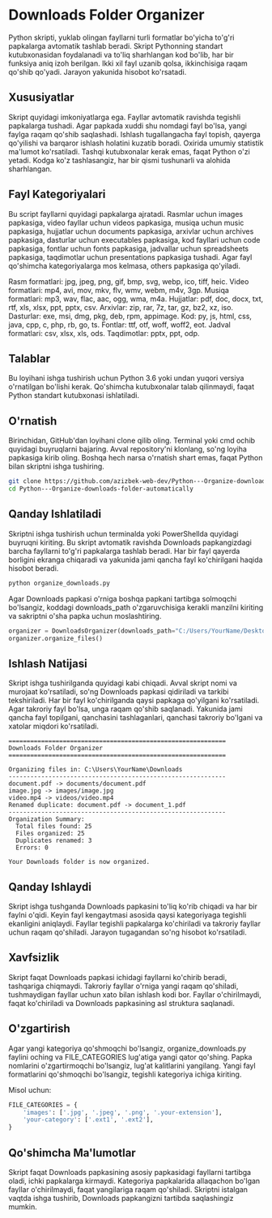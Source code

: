 # Downloads Folder Organizer

Python skripti, yuklab olingan fayllarni turli formatlar bo'yicha to'g'ri papkalarga avtomatik tashlab beradi. Skript Pythonning standart kutubxonasidan foydalanadi va to'liq sharhlangan kod bo'lib, har bir funksiya aniq izoh berilgan. Ikki xil fayl uzanib qolsa, ikkinchisiga raqam qo'shib qo'yadi. Jarayon yakunida hisobot ko'rsatadi.

## Xususiyatlar

Skript quyidagi imkoniyatlarga ega. Fayllar avtomatik ravishda tegishli papkalarga tushadi. Agar papkada xuddi shu nomdagi fayl bo'lsa, yangi faylga raqam qo'shib saqlashadi. Ishlash tugallangacha fayl topish, qayerga qo'yilishi va barqaror ishlash holatini kuzatib boradi. Oxirida umumiy statistik ma'lumot ko'rsatiladi. Tashqi kutubxonalar kerak emas, faqat Python o'zi yetadi. Kodga ko'z tashlasangiz, har bir qismi tushunarli va alohida sharhlangan.

## Fayl Kategoriyalari

Bu script fayllarni quyidagi papkalarga ajratadi. Rasmlar uchun images papkasiga, video fayllar uchun videos papkasiga, musiqa uchun music papkasiga, hujjatlar uchun documents papkasiga, arxivlar uchun archives papkasiga, dasturlar uchun executables papkasiga, kod fayllari uchun code papkasiga, fontlar uchun fonts papkasiga, jadvallar uchun spreadsheets papkasiga, taqdimotlar uchun presentations papkasiga tushadi. Agar fayl qo'shimcha kategoriyalarga mos kelmasa, others papkasiga qo'yiladi.

Rasm formatlari: jpg, jpeg, png, gif, bmp, svg, webp, ico, tiff, heic. Video formatlari: mp4, avi, mov, mkv, flv, wmv, webm, m4v, 3gp. Musiqa formatlari: mp3, wav, flac, aac, ogg, wma, m4a. Hujjatlar: pdf, doc, docx, txt, rtf, xls, xlsx, ppt, pptx, csv. Arxivlar: zip, rar, 7z, tar, gz, bz2, xz, iso. Dasturlar: exe, msi, dmg, pkg, deb, rpm, appimage. Kod: py, js, html, css, java, cpp, c, php, rb, go, ts. Fontlar: ttf, otf, woff, woff2, eot. Jadval formatlari: csv, xlsx, xls, ods. Taqdimotlar: pptx, ppt, odp.

## Talablar

Bu loyihani ishga tushirish uchun Python 3.6 yoki undan yuqori versiya o'rnatilgan bo'lishi kerak. Qo'shimcha kutubxonalar talab qilinmaydi, faqat Python standart kutubxonasi ishlatiladi.

## O'rnatish

Birinchidan, GitHub'dan loyihani clone qilib oling. Terminal yoki cmd ochib quyidagi buyruqlarni bajaring. Avval repository'ni klonlang, so'ng loyiha papkasiga kirib oling. Boshqa hech narsa o'rnatish shart emas, faqat Python bilan skriptni ishga tushiring.

```bash
git clone https://github.com/azizbek-web-dev/Python---Organize-downloads-folder-automatically.git
cd Python---Organize-downloads-folder-automatically
```

## Qanday Ishlatiladi

Skriptni ishga tushirish uchun terminalda yoki PowerShellda quyidagi buyruqni kiriting. Bu skript avtomatik ravishda Downloads papkangizdagi barcha fayllarni to'g'ri papkalarga tashlab beradi. Har bir fayl qayerda borligini ekranga chiqaradi va yakunida jami qancha fayl ko'chirilgani haqida hisobot beradi.

```bash
python organize_downloads.py
```

Agar Downloads papkasi o'rniga boshqa papkani tartibga solmoqchi bo'lsangiz, koddagi downloads_path o'zgaruvchisiga kerakli manzilni kiriting va sakriptni o'sha papka uchun moslashtiring.

```python
organizer = DownloadsOrganizer(downloads_path="C:/Users/YourName/Desktop/MyFolder")
organizer.organize_files()
```

## Ishlash Natijasi

Skript ishga tushirilganda quyidagi kabi chiqadi. Avval skript nomi va murojaat ko'rsatiladi, so'ng Downloads papkasi qidiriladi va tarkibi tekshiriladi. Har bir fayl ko'chirilganda qaysi papkaga qo'yilgani ko'rsatiladi. Agar takroriy fayl bo'lsa, unga raqam qo'shib saqlanadi. Yakunida jami qancha fayl topilgani, qanchasini tashlaganlari, qanchasi takroriy bo'lgani va xatolar miqdori ko'rsatiladi.

```
============================================================
Downloads Folder Organizer
============================================================

Organizing files in: C:\Users\YourName\Downloads
------------------------------------------------------------
document.pdf -> documents/document.pdf
image.jpg -> images/image.jpg
video.mp4 -> videos/video.mp4
Renamed duplicate: document.pdf -> document_1.pdf
------------------------------------------------------------
Organization Summary:
  Total files found: 25
  Files organized: 25
  Duplicates renamed: 3
  Errors: 0

Your Downloads folder is now organized.
```

## Qanday Ishlaydi

Skript ishga tushganda Downloads papkasini to'liq ko'rib chiqadi va har bir faylni o'qidi. Keyin fayl kengaytmasi asosida qaysi kategoriyaga tegishli ekanligini aniqlaydi. Fayllar tegishli papkalarga ko'chiriladi va takroriy fayllar uchun raqam qo'shiladi. Jarayon tugagandan so'ng hisobot ko'rsatiladi.

## Xavfsizlik

Skript faqat Downloads papkasi ichidagi fayllarni ko'chirib beradi, tashqariga chiqmaydi. Takroriy fayllar o'rniga yangi raqam qo'shiladi, tushmaydigan fayllar uchun xato bilan ishlash kodi bor. Fayllar o'chirilmaydi, faqat ko'chiriladi va Downloads papkasining asl struktura saqlanadi.

## O'zgartirish

Agar yangi kategoriya qo'shmoqchi bo'lsangiz, organize_downloads.py faylini oching va FILE_CATEGORIES lug'atiga yangi qator qo'shing. Papka nomlarini o'zgartirmoqchi bo'lsangiz, lug'at kalitlarini yangilang. Yangi fayl formatlarini qo'shmoqchi bo'lsangiz, tegishli kategoriya ichiga kiriting.

Misol uchun:
```python
FILE_CATEGORIES = {
    'images': ['.jpg', '.jpeg', '.png', '.your-extension'],
    'your-category': ['.ext1', '.ext2'],
}
```

## Qo'shimcha Ma'lumotlar

Skript faqat Downloads papkasining asosiy papkasidagi fayllarni tartibga oladi, ichki papkalarga kirmaydi. Kategoriya papkalarida allaqachon bo'lgan fayllar o'chirilmaydi, faqat yangilariga raqam qo'shiladi. Skriptni istalgan vaqtda ishga tushirib, Downloads papkangizni tartibda saqlashingiz mumkin.
